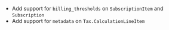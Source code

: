 * Add support for `billing_thresholds` on `SubscriptionItem` and `Subscription`
* Add support for `metadata` on `Tax.CalculationLineItem`